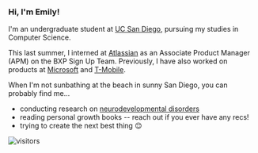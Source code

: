 ### Hi, I'm Emily! 

I'm an undergraduate student at [UC San Diego](https://www.ucsd.edu/), pursuing my studies in Computer Science.

This last summer, I interned at [Atlassian](https://atlassian.com/) as an Associate Product Manager (APM) on the BXP Sign Up Team. Previously, I have also worked on products at [Microsoft](https://microsoft.com/) and [T-Mobile](https://tmobile.com/). 

When I'm not sunbathing at the beach in sunny San Diego, you can probably find me...

- conducting research on [neurodevelopmental disorders](https://greenelab.ucsd.edu/)
- reading personal growth books -- reach out if you ever have any recs!
- trying to create the next best thing 😌

![visitors](https://visitor-badge.glitch.me/badge?page_id=emjinn.emjinn)



